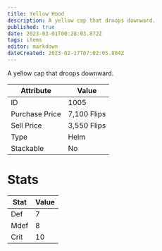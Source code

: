 ```yaml
---
title: Yellow Hood
description: A yellow cap that droops downward.
published: true
date: 2023-03-01T00:28:03.872Z
tags: items
editor: markdown
dateCreated: 2023-02-17T07:02:05.804Z
---
```


A yellow cap that droops downward.

|Attribute|Value|
|-|-|
|ID|1005|
|Purchase Price|7,100 Flips|
|Sell Price|3,550 Flips|
|Type|Helm|
|Stackable|No|

# Stats
|Stat|Value|
|-|-|
|Def|7|
|Mdef|8|
|Crit|10|
